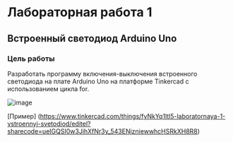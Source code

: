 # Лабораторная работа 1
## Встроенный светодиод Arduino Uno

### Цель работы
Разработать программу включения-выключения встроенного светодиода на плате Arduino Uno на платформе Tinkercad с использованием цикла for.

![image](https://github.com/belvasevg/Programming-of-microcontrollers-SUAI-/assets/62217397/9f4f1982-3311-4ec1-9606-1183cf4fbd25)

[Пример] (https://www.tinkercad.com/things/fyNkYq1ltl5-laboratornaya-1-vstroennyj-svetodiod/editel?sharecode=ueIGQSI0w3JihXfNr3y_543ENjzniewwhcHSRkXH8R8)
